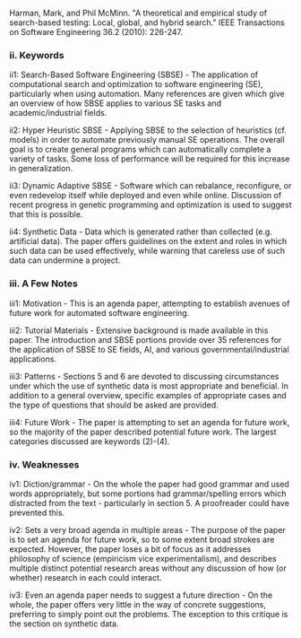Harman, Mark, and Phil McMinn. "A theoretical and empirical study of search-based testing: Local, global, and hybrid search." IEEE Transactions on Software Engineering 36.2 (2010): 226-247.

### ii. Keywords
ii1: Search-Based Software Engineering (SBSE) - The application of computational search and optimization to software engineering (SE), particularly when using automation.  Many references are given which give an overview of how SBSE applies to various SE tasks and academic/industrial fields.

ii2: Hyper Heuristic SBSE - Applying SBSE to the selection of heuristics (cf. models) in order to automate previously manual SE operations.  The overall goal is to create general programs which can automatically complete a variety of tasks.  Some loss of performance will be required for this increase in generalization.

ii3: Dynamic Adaptive SBSE - Software which can rebalance, reconfigure, or even redevelop itself while deployed and even while online.  Discussion of recent progress in genetic programming and optimization is used to suggest that this is possible.

ii4: Synthetic Data - Data which is generated rather than collected (e.g. artificial data).  The paper offers guidelines on the extent and roles in which such data can be used effectively, while warning that careless use of such data can undermine a project.

### iii. A Few Notes
iii1: Motivation - This is an agenda paper, attempting to establish avenues of future work for automated software engineering.

iii2: Tutorial Materials - Extensive background is made available in this paper.  The introduction and SBSE portions provide over 35 references for the application of SBSE to SE fields, AI, and various governmental/industrial applications.   

iii3: Patterns - Sections 5 and 6 are devoted to discussing circumstances under which the use of synthetic data is most appropriate and beneficial.  In addition to a general overview, specific examples of appropriate cases and the type of questions that should be asked are provided.

iii4: Future Work - The paper is attempting to set an agenda for future work, so the majority of the paper described potential future work.  The largest categories discussed are keywords (2)-(4).


### iv. Weaknesses
iv1: Diction/grammar - On the whole the paper had good grammar and used words appropriately, but some portions had grammar/spelling errors which distracted from the text - particularly in section 5.  A proofreader could have prevented this.

iv2: Sets a very broad agenda in multiple areas - The purpose of the paper is to set an agenda for future work, so to some extent broad strokes are expected.  However, the paper loses a bit of focus as it addresses philosophy of science (empiricism vice experimentalism), and describes multiple distinct potential research areas without any discussion of how (or whether) research in each could interact.

iv3: Even an agenda paper needs to suggest a future direction - On the whole, the paper offers very little in the way of concrete suggestions, preferring to simply point out the problems.  The exception to this critique is the section on synthetic data.
